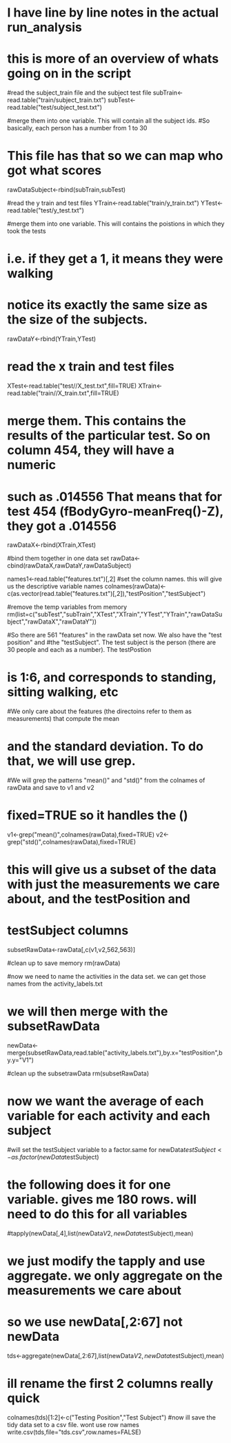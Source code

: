 # I have line by line notes in the actual run_analysis
# this is more of an overview of whats going on in the script


#read the subject_train file and the subject test file
subTrain<-read.table("train/subject_train.txt")
subTest<-read.table("test/subject_test.txt")

#merge them into one variable. This will contain all the subject ids.
#So basically, each person has a number from 1 to 30
# This file has that so we can map who got what scores
rawDataSubject<-rbind(subTrain,subTest)

#read the y train and test files
YTrain<-read.table("train/y_train.txt")
YTest<-read.table("test/y_test.txt")

#merge them into one variable. This will contains the poistions in which they took the tests 
# i.e. if they get a 1, it means they were walking 
# notice its exactly the same size as the size of the subjects.
rawDataY<-rbind(YTrain,YTest)

# read the x train and test files
XTest<-read.table("test//X_test.txt",fill=TRUE)
XTrain<-read.table("train//X_train.txt",fill=TRUE)

# merge them. This contains the results of the particular test. So on column 454, they will have a numeric
# such as .014556 That means that for test 454 (fBodyGyro-meanFreq()-Z), they got a .014556
rawDataX<-rbind(XTrain,XTest)

#bind them together in one data set
rawData<-cbind(rawDataX,rawDataY,rawDataSubject)

names1<-read.table("features.txt")[,2]
#set the column names. this will give us the descriptive variable names
colnames(rawData)<-c(as.vector(read.table("features.txt")[,2]),"testPosition","testSubject")

#remove the temp variables from memory
rm(list=c("subTest","subTrain","XTest","XTrain","YTest","YTrain","rawDataSubject","rawDataX","rawDataY"))

#So there are 561 "features" in the rawData set now. We also have the "test position" and
#the "testSubject". The test subject is the person (there are 30 people and each as a number). The testPostion
# is 1:6, and corresponds to standing, sitting walking, etc

#We only care about the features (the directoins refer to them as measurements) that compute the mean
# and the standard deviation. To do that, we will use grep.
#We will grep the patterns "mean()" and "std()" from the colnames of rawData and save to v1 and v2
# fixed=TRUE so it handles the ()

v1<-grep("mean()",colnames(rawData),fixed=TRUE)
v2<-grep("std()",colnames(rawData),fixed=TRUE)

# this will give us a subset of the data with just the measurements we care about, and the testPosition and
# testSubject columns
subsetRawData<-rawData[,c(v1,v2,562,563)]

#clean up to save memory
rm(rawData)

#now we need to name the activities in the data set. we can get those names from the activity_labels.txt
# we will then merge with the subsetRawData
newData<-merge(subsetRawData,read.table("activity_labels.txt"),by.x="testPosition",by.y="V1")

#clean up the subsetrawData
rm(subsetRawData)

# now we want the average of each variable for each activity and each subject

#will set the testSubject variable to a factor.same for 
newData$testSubject<-as.factor(newData$testSubject)

# the following does it for one variable. gives me 180 rows. will need to do this for all variables
#tapply(newData[,4],list(newData$V2,newData$testSubject),mean)

# we just modify the tapply and use aggregate. we only aggregate on the measurements we care about
# so we use newData[,2:67] not newData
tds<-aggregate(newData[,2:67],list(newData$V2,newData$testSubject),mean)
# ill rename the first 2 columns really quick
colnames(tds)[1:2]<-c("Testing Position","Test Subject")
#now ill save the tidy data set to a csv file. wont use row names
write.csv(tds,file="tds.csv",row.names=FALSE)